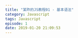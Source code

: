 ```yaml
---
title: "某昨的JS教程01 - 基本语法"
category: Javascript
tags: Javascript
episode: 1
date: 2019-01-20 21:09:53
---
```

